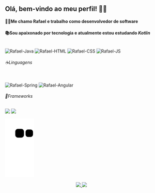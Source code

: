 ## Olá, bem-vindo ao meu perfil! 🙋‍♂️

#### 👨‍💻Me chamo Rafael e trabalho como desenvolvedor de software
#### 📚Sou apaixonado por tecnologia e atualmente estou estudando _Kotlin_



  
<div style="display: inline_block"><br>
  <img align="center" alt="Rafael-Java" height="30" width="40" src="https://cdn.jsdelivr.net/gh/devicons/devicon/icons/java/java-plain.svg">
  <img align="center" alt="Rafael-HTML" height="30" width="40" src="https://cdn.jsdelivr.net/gh/devicons/devicon/icons/html5/html5-plain-wordmark.svg">
  <img align="center" alt="Rafael-CSS" height="30" width="40" src="https://cdn.jsdelivr.net/gh/devicons/devicon/icons/css3/css3-plain-wordmark.svg">
  <img align="center" alt="Rafael-JS" height="30" width="40" src="https://cdn.jsdelivr.net/gh/devicons/devicon/icons/javascript/javascript-original.svg">
</div>

###### ☕*Linguagens*

<div style="display: inline_block"><br>
  <img align="center" alt="Rafael-Spring" height="30" width="40" src="https://cdn.jsdelivr.net/gh/devicons/devicon/icons/spring/spring-plain.svg" />
  <img align="center" alt="Rafael-Angular" height="30" width="40" src="https://cdn.jsdelivr.net/gh/devicons/devicon/icons/angularjs/angularjs-plain.svg" />
</div>

###### 🧱*Frameworks*


##
<div> 
  <a href="https://www.instagram.com/rafaelcardoso_santos/" target="_blank"><img src="https://img.shields.io/badge/-Instagram-%23E4405F?style=for-the-badge&logo=instagram&logoColor=white" target="_blank"></a>
  <a href="https://www.linkedin.com/in/rafael-cardoso-dos-santos-119423204/" target="_blank"><img src="https://img.shields.io/badge/-LinkedIn-%230077B5?style=for-the-badge&logo=linkedin&logoColor=white" target="_blank"></a> 
 
  ![Snake animation](https://github.com/rafaballerini/rafaballerini/blob/output/github-contribution-grid-snake.svg)
 
</div>

<div align="center">
  <a href="https://github.com/rafaelcardosodev">
  <img height="180em" src="https://github-readme-stats.vercel.app/api?username=rafaelcardosodev&show_icons=true&theme=nightowl&include_all_commits=true&count_private=true"/>
  <img height="180em" src="https://github-readme-stats.vercel.app/api/top-langs/?username=rafaelcardosodev&layout=compact&langs_count=7&theme=nightowl"/>
</div>
